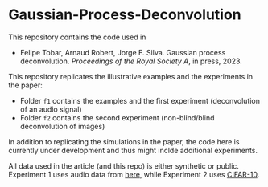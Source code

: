 # Gaussian-Process-Deconvolution

This repository contains the code used in

- Felipe Tobar, Arnaud Robert, Jorge F. Silva. Gaussian process deconvolution. *Proceedings of the Royal Society A*, in press, 2023. 

This repository replicates the illustrative examples and the experiments in the paper:
- Folder `f1` contains the examples and the first experiment (deconvolution of an audio signal)
- Folder `f2` contains the second experiment (non-blind/blind deconvolution of images)

In addition to replicating the simulations in the paper, the code here is currently under development and thus might inclde additional experiments.

All data used in the article (and this repo) is either synthetic or public. Experiment 1 uses audio data from [here](http://www.mcsquared.com/reverb.htm), while Experiment 2 uses [CIFAR-10](https://www.cs.toronto.edu/~kriz/cifar.html).
